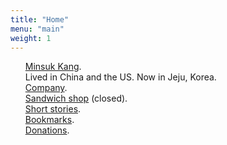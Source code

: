 ```yaml
---
title: "Home"
menu: "main"
weight: 1
---
```

<style>
  ul {
   list-style: none; 
  }
</style>
- [Minsuk Kang](https://mataroa.blog/images/3d2e27a1.jpeg).
- Lived in China and the US. Now in Jeju, Korea.
- [Company](https://en.jagunbae.com).
- [Sandwich shop](https://reviews.cheesylazy.com/) (closed).
- [Short stories](https://kangmins.uk).
- [Bookmarks](https://links.kangminsuk.com/bookmarks/shared).
- [Donations](https://liberapay.com/Kang/).